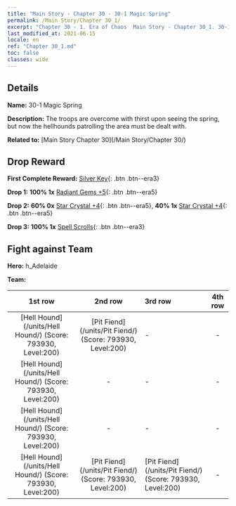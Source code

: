 ```yaml
---
title: "Main Story - Chapter 30 - 30-1 Magic Spring"
permalink: /Main Story/Chapter 30_1/
excerpt: "Chapter 30 - 1. Era of Chaos  Main Story - Chapter 30_1. 30-1 Magic Spring"
last_modified_at: 2021-06-15
locale: en
ref: "Chapter 30_1.md"
toc: false
classes: wide
---
```


## Details

 **Name:** 30-1 Magic Spring

 **Description:** The troops are overcome with thirst upon seeing the spring, but now the hellhounds patrolling the area must be dealt with.

 **Related to:** [Main Story Chapter 30](/Main Story/Chapter 30/)

## Drop Reward

 **First Complete Reward:** [Silver Key](/Items/con_693/){: .btn .btn--era3}

 **Drop 1:** **100% 1x** [Radiant Gems +5](/Items/mat_100/){: .btn .btn--era5}

 **Drop 2:** **60% 0x** [Star Crystal +4](/Items/mat_94/){: .btn .btn--era5}, **40% 1x** [Star Crystal +4](/Items/mat_94/){: .btn .btn--era5}

 **Drop 3:** **100% 1x** [Spell Scrolls](/Items/con_694/){: .btn .btn--era3}


## Fight against Team
 **Hero:** h_Adelaide

 **Team:**


  | 1st row | 2nd row | 3rd row | 4th row |
  |:----:|:----:|:----|:----:|
  | [Hell Hound](/units/Hell Hound/) (Score: 793930, Level:200)  | [Pit Fiend](/units/Pit Fiend/) (Score: 793930, Level:200)  | - | - |
  | [Hell Hound](/units/Hell Hound/) (Score: 793930, Level:200)  | - | - | - |
  | [Hell Hound](/units/Hell Hound/) (Score: 793930, Level:200)  | - | - | - |
  | [Hell Hound](/units/Hell Hound/) (Score: 793930, Level:200)  | [Pit Fiend](/units/Pit Fiend/) (Score: 793930, Level:200)  | [Pit Fiend](/units/Pit Fiend/) (Score: 793930, Level:200)  | - |


